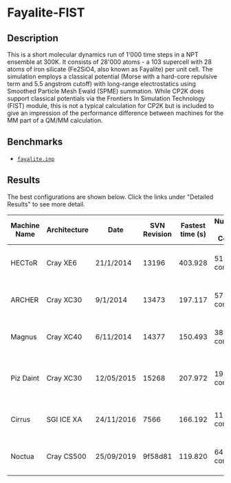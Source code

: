 # Fayalite-FIST

## Description

This is a short molecular dynamics run of 1'000 time steps in a NPT ensemble at 300K. It consists of 28'000 atoms - a 103 supercell with 28 atoms of iron silicate (Fe2SiO4, also known as Fayalite) per unit cell. The simulation employs a classical potential (Morse with a hard-core repulsive term and 5.5 angstrom cutoff) with long-range electrostatics using Smoothed Particle Mesh Ewald (SPME) summation. While CP2K does support classical potentials via the Frontiers In Simulation Technology (FIST) module, this is not a typical calculation for CP2K but is included to give an impression of the performance difference between machines for the MM part of a QM/MM calculation.

## Benchmarks

- [`fayalite.inp`](fayalite.inp)

## Results

The best configurations are shown below. Click the links under "Detailed Results" to see more detail.

| Machine Name | Architecture | Date       | SVN Revision | Fastest time (s) | Number of Cores | Number of Threads                 | Detailed Results |
| ------------ | ------------ | ---------- | ------------ | ---------------- | --------------- | --------------------------------- | ---------------- |
| HECToR       | Cray XE6     | 21/1/2014  | 13196        | 403.928          | 512 cores       | 2 OMP threads per MPI task        | [hector-h2o-64](https://www.cp2k.org/performance:hector-h2o-64) |
| ARCHER       | Cray XC30    | 9/1/2014   | 13473        | 197.117          | 576 cores       | 1 OMP thread per MPI task         | [archer-h2o-64](https://www.cp2k.org/performance:archer-h2o-64) |
| Magnus       | Cray XC40    | 6/11/2014  | 14377        | 150.493          | 384 cores       | 1 OMP thread per MPI task         | [magnus-h2o-64](https://www.cp2k.org/performance:magnus-h2o-64) |
| Piz Daint    | Cray XC30    | 12/05/2015 | 15268        | 207.972	         | 192 cores       | 1 OMP thread per MPI task, no GPU | [piz-daint-h2o-64](https://www.cp2k.org/performance:piz-daint-h2o-64) |
| Cirrus       | SGI ICE XA   | 24/11/2016 | 7566         | 166.192	         | 1152 cores      | 9 OMP threads per MPI task        | [cirrus-h2o-64](https://www.cp2k.org/performance:cirrus-h2o-64) |
| Noctua       | Cray CS500   | 25/09/2019 | 9f58d81      | 119.820	         | 640 cores       | 10 OMP thread per MPI task        | [noctua-h2o-64](https://www.cp2k.org/performance:noctua-h2o-64) |

